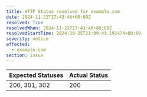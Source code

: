 ```yaml
---
title: HTTP Status resolved for example.com
date: 2024-11-22T17:43:46+00:00Z
resolved: True
resolvedWhen: 2024-11-22T17:43:46+00:00Z
resolvedStartTime: 2024-10-25T21:09:43.191474+00:00
severity: notice
affected:
  - example.com
section: issue
---
```


| Expected Statuses | Actual Status  |
|-------------------|----------------|
| 200, 301, 302 | 200 |
